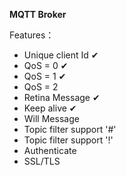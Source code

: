 **MQTT Broker**

Features：

- Unique client Id ✔
- QoS = 0 ✔
- QoS = 1 ✔
- QoS = 2
- Retina Message ✔
- Keep alive  ✔
- Will Message 
- Topic filter support '#'
- Topic filter support '!'
- Authenticate 
- SSL/TLS

